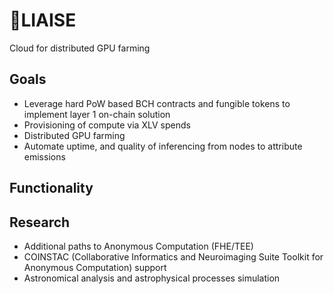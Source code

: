 # 🤔LIAISE
Cloud for distributed GPU farming

## Goals

* Leverage hard PoW based BCH contracts and fungible tokens to implement layer 1 on-chain solution
* Provisioning of compute via XLV spends
* Distributed GPU farming
* Automate uptime, and quality of inferencing from nodes to attribute emissions

## Functionality

## Research

* Additional paths to Anonymous Computation (FHE/TEE)
* COINSTAC (Collaborative Informatics and Neuroimaging Suite Toolkit for Anonymous Computation) support
* Astronomical analysis and astrophysical processes simulation
